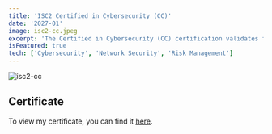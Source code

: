 ```yaml
---
title: 'ISC2 Certified in Cybersecurity (CC)'
date: '2027-01'
image: isc2-cc.jpeg
excerpt: 'The Certified in Cybersecurity (CC) certification validates fundamental knowledge in areas like security concepts, tools, and best practices.  It proves to organizations that newly certified team members understand fundamental security principles and operations, network security and access controls'
isFeatured: true
tech: ['Cybersecurity', 'Network Security', 'Risk Management']
---
```


![isc2-cc](/images/certs/isc2-cc.jpg)

## Certificate

To view my certificate, you can find it [here](https://www.credly.com/badges/f5761376-ff77-4720-80e9-ccec8836c3d4/).
